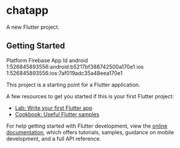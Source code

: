 # chatapp

A new Flutter project.

## Getting Started

Platform  Firebase App Id
android   1:526845893556:android:b5217bf388742500a170e1
ios       1:526845893556:ios:7af019adc35a48eea170e1

This project is a starting point for a Flutter application.

A few resources to get you started if this is your first Flutter project:

- [Lab: Write your first Flutter app](https://docs.flutter.dev/get-started/codelab)
- [Cookbook: Useful Flutter samples](https://docs.flutter.dev/cookbook)

For help getting started with Flutter development, view the
[online documentation](https://docs.flutter.dev/), which offers tutorials,
samples, guidance on mobile development, and a full API reference.
